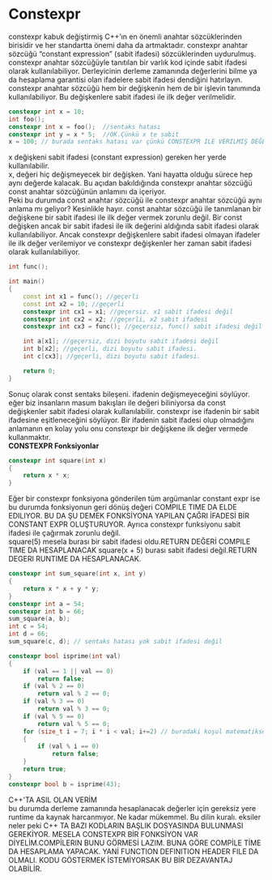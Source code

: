 # Constexpr
constexpr kabuk değiştirmiş C++’ın en önemli anahtar sözcüklerinden birisidir ve her standartta önemi daha da artmaktadır. 
constexpr anahtar sözcüğü “constant expression” (sabit ifadesi) sözcüklerinden uydurulmuş. 
constexpr anahtar sözcüğüyle tanıtılan bir varlık kod içinde sabit ifadesi olarak kullanılabiliyor. 
Derleyicinin derleme zamanında değerlerini bilme ya da hesaplama garantisi olan ifadelere sabit ifadesi dendiğini hatırlayın.
constexpr anahtar sözcüğü hem bir değişkenin hem de bir işlevin tanımında  kullanılabiliyor. Bu değişkenlere sabit ifadesi ile ilk değer verilmelidir.
```cpp
constexpr int x = 10;
int foo();
constexpr int x = foo();  //sentaks hatası
constexpr int y = x * 5;  //OK.Çünkü x te sabit
x = 100; // burada sentaks hatası var çünkü CONSTEXPR ILE VERILMIŞ DEĞERLER DEĞIŞTIRILEMEZ.
```
x değişkeni sabit ifadesi (constant expression) gereken her yerde kullanılabilir.  
x, değeri hiç değişmeyecek bir değişken. Yani hayatta olduğu sürece hep aynı değerde kalacak. 
Bu açıdan bakıldığında constexpr anahtar sözcüğü const anahtar sözcüğünün anlamını da içeriyor.  
Peki bu durumda const anahtar sözcüğü ile constexpr anahtar sözcüğü aynı anlama mı geliyor? Kesinlikle hayır. 
const anahtar sözcüğü ile tanımlanan bir değişkene bir sabit ifadesi ile ilk değer vermek zorunlu değil. 
Bir const değişken ancak bir sabit ifadesi ile ilk değerini aldığında sabit ifadesi olarak kullanılabiliyor. 
Ancak constexpr değişkenlere sabit ifadesi olmayan ifadeler ile ilk değer verilemiyor ve constexpr değişkenler her zaman sabit ifadesi olarak 
kullanılabiliyor.
```cpp
int func();

int main()
{
    const int x1 = func(); //geçerli
    const int x2 = 10; //geçerli
    constexpr int cx1 = x1; //geçersiz. x1 sabit ifadesi değil
    constexpr int cx2 = x2; //geçerli, x2 sabit ifadesi
    constexpr int cx3 = func(); //geçersiz, func() sabit ifadesi değil

    int a[x1]; //geçersiz, dizi boyutu sabit ifadesi değil
    int b[x2]; //geçerli, dizi boyutu sabit ifadesi.
    int c[cx3]; //geçerli, dizi boyutu sabit ifadesi.

    return 0;
}
```
Sonuç olarak const sentaks bileşeni. ifadenin değişmeyeceğini söylüyor. eğer biz insanların masum bakışları ile değeri biliniyorsa da const değişkenler
sabit ifadesi olarak kullanılabilir. constexpr ise ifadenin bir sabit ifadesine eşitleneceğini söylüyor. Bir ifadenin sabit ifadesi olup olmadığını anlamanın
en kolay yolu onu constexpr bir değişkene ilk değer vermede kullanmaktır.  
**CONSTEXPR Fonksiyonlar**  
```cpp
constexpr int square(int x)
{
	return x * x;
}
```
 Eğer bir constexpr fonksiyona gönderilen tüm argümanlar constant expr ise bu durumda fonksiyonun geri dönüş değeri COMPILE TIME DA ELDE EDILIYOR. 
 BU DA ŞU DEMEK FONKSİYONA YAPILAN ÇAĞRI İFADESİ BİR CONSTANT EXPR OLUŞTURUYOR. Ayrıca constexpr funksiyonu sabit ifadesi ile çağırmak zorunlu değil.  
 square(5) mesela burası bir sabit ifadesi oldu.RETURN DEĞERİ COMPILE TIME DA HESAPLANACAK
square(x + 5) burası sabit ifadesi değil.RETURN DEGERI RUNTIME DA HESAPLANACAK.
```cpp
constexpr int sum_square(int x, int y)
{
	return x * x + y * y;
}
constexpr int a = 54;
constexpr int b = 66;
sum_square(a, b);
int c = 54;
int d = 66;
sum_square(c, d); // sentaks hatası yok sabit ifadesi değil 
```
```cpp
constexpr bool isprime(int val)
{
	if (val == 1 || val == 0)
		return false;
	if (val % 2 == 0)
		return val % 2 == 0;
	if (val % 3 == 0)
		return val % 3 == 0;
	if (val % 5 == 0)
		return val % 5 == 0;
	for (size_t i = 7; i * i < val; i+=2) // buradaki koşul matematiksel olarak biliyor yoksa hepsine bakılırdı.
	{
		if (val % i == 0)
			return false;
	}
	return true;
}
constexpr bool b = isprime(43);
```
C++'TA ASIL OLAN VERİM  
bu durumda derleme zamanında hesaplanacak değerler için gereksiz yere
runtime da kaynak harcanmıyor. Ne kadar mükemmel. Bu dilin kuralı. eksiler neler peki
C++ TA BAZI KODLARIN BAŞLIK DOSYASINDA BULUNMASI GEREKİYOR.
MESELA CONSTEXPR BİR FONKSİYON VAR DİYELİM.COMPİLERIN BUNU GÖRMESİ LAZIM.
BUNA GÖRE COMPİLE TİME DA HESAPLAMA YAPACAK.
YANİ FUNCTION DEFINITION HEADER FILE DA OLMALI. KODU GÖSTERMEK İSTEMİYORSAK BU BİR DEZAVANTAJ OLABİLİR.
